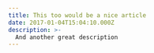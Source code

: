 ```yaml
---
title: This too would be a nice article
date: 2017-01-04T15:04:10.000Z
description: >-
  And another great description
---
```

